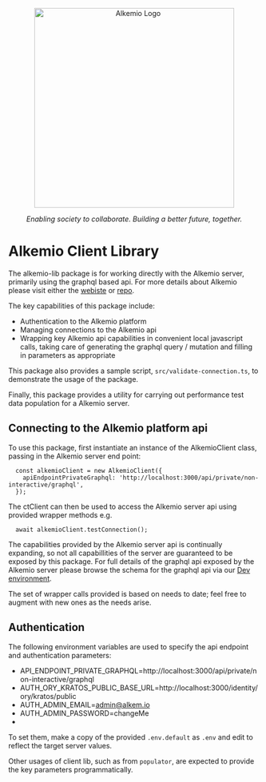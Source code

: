 <p align="center">
  <a href="http://alkem.io/" target="blank"><img src="https://alkem.io/uploads/logos/alkemio-logo.svg" width="400" alt="Alkemio Logo" /></a>
</p>
<p align="center"><i>Enabling society to collaborate. Building a better future, together.</i></p>

# Alkemio Client Library
The alkemio-lib package is for working directly with the Alkemio server, primarily using the graphql based api. For more details about Alkemio please visit either the [webiste](http://alkem.io) or [repo](http://github.com/alkem-io/alkemio).

The key capabilities of this package include:
* Authentication to the Alkemio platform
* Managing connections to the Alkemio api
* Wrapping key Alkemio api capabilities in convenient local javascript calls, taking care of generating the graphql query / mutation and filling in parameters as appropriate

This package also provides a sample script, `src/validate-connection.ts`, to demonstrate the usage of the package.

Finally, this package provides a utility for carrying out performance test data population for a Alkemio server.

## Connecting to the Alkemio platform api
To use this package, first instantiate an instance of the AlkemioClient class, passing in the Alkemio server end point:
```
  const alkemioClient = new AlkemioClient({
    apiEndpointPrivateGraphql: 'http://localhost:3000/api/private/non-interactive/graphql',
  });
  ```
The ctClient can then be used to access the Alkemio server api using provided wrapper methods e.g.
```
  await alkemioClient.testConnection();
```
The capabilities provided by the Alkemio server api is continually expanding, so not all capabillities of the server are guaranteed to be exposed by this package. For full details of the graphql api exposed by the Alkemio server please browse the schema for the graphql api via our [Dev environment](http://dev.alkem.io/graphql).

The set of wrapper calls provided is based on needs to date; feel free to augment with new ones as the needs arise.

## Authentication
The following environment variables are used to specify the api endpoint and authentication parameters:

* API_ENDPOINT_PRIVATE_GRAPHQL=http://localhost:3000/api/private/non-interactive/graphql
* AUTH_ORY_KRATOS_PUBLIC_BASE_URL=http://localhost:3000/identity/ory/kratos/public
* AUTH_ADMIN_EMAIL=admin@alkem.io
* AUTH_ADMIN_PASSWORD=changeMe
*
To set them, make a copy of the provided `.env.default` as `.env` and edit to reflect the target server values.

Other usages of client lib, such as from `populator`, are expected to provide the key parameters programmatically.
